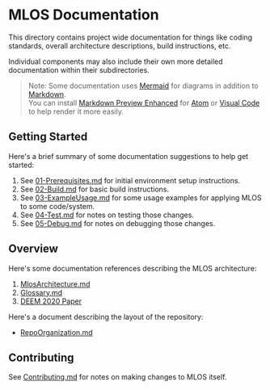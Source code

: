 # MLOS Documentation

This directory contains project wide documentation for things like coding standards, overall architecture descriptions, build instructions, etc.

Individual components may also include their own more detailed documentation within their subdirectories.

> Note: Some documentation uses [Mermaid](https://mermaidjs.github.io/#/) for diagrams in addition to [Markdown](https://www.markdownguide.org/cheat-sheet/). \
> You can install [Markdown Preview Enhanced](https://shd101wyy.github.io/markdown-preview-enhanced/#/) for [Atom](https://atom.io/) or [Visual Code](https://code.visualstudio.com/) to help render it more easily.

## Getting Started

Here's a brief summary of some documentation suggestions to help get started:

1. See [01-Prerequisites.md](./01-Prerequisites.md) for initial environment setup instructions.
2. See [02-Build.md](./02-Build.md) for basic build instructions.
3. See [03-ExampleUsage.md](./03-ExampleUsage.md) for some usage examples for applying MLOS to some code/system.
4. See [04-Test.md](./04-Test.md) for notes on testing those changes.
5. See [05-Debug.md](./05-Debug.md) for notes on debugging those changes.

## Overview

Here's some documentation references describing the MLOS architecture:

1. [MlosArchitecture.md](./MlosArchitecture.md)
2. [Glossary.md](./Glossary.md)
3. [DEEM 2020 Paper](https://arxiv.org/abs/2006.02155)

Here's a document describing the layout of the repository:

- [RepoOrganization.md](./RepoOrganization.md)

## Contributing

See [Contributing.md](./Contributing.md) for notes on making changes to MLOS itself.
